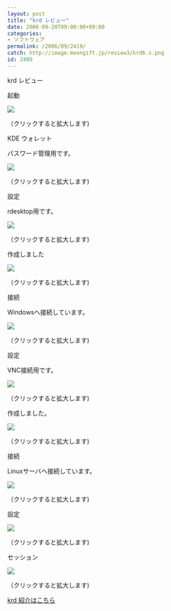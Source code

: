 ```yaml
---
layout: post
title: "krd レビュー"
date: 2006-09-20T09:00:00+09:00
categories:
- ソフトウェア
permalink: /2006/09/2419/
catch: http://image.moongift.jp/review3/krd6.s.png
id: 2409
---
```

krd レビュー  
<!--more-->

起動

  

[![](http://image.moongift.jp/review3/krd1.s.png)](http://image.moongift.jp/review3/krd1.png)  
  
（クリックすると拡大します)

  

KDE ウォレット

  

パスワード管理用です。

  

[![](http://image.moongift.jp/review3/krd2.s.png)](http://image.moongift.jp/review3/krd2.png)  
  
（クリックすると拡大します)

  

設定

  

rdesktop用です。

  

[![](http://image.moongift.jp/review3/krd3.s.png)](http://image.moongift.jp/review3/krd3.png)  
  
（クリックすると拡大します)

  

作成しました

  

[![](http://image.moongift.jp/review3/krd4.s.png)](http://image.moongift.jp/review3/krd4.png)  
  
（クリックすると拡大します)

  

接続

  

Windowsへ接続しています。

  

[![](http://image.moongift.jp/review3/krd5.s.png)](http://image.moongift.jp/review3/krd5.png)  
  
（クリックすると拡大します)

  

設定

  

VNC接続用です。

  

[![](http://image.moongift.jp/review3/krd6.s.png)](http://image.moongift.jp/review3/krd6.png)  
  
（クリックすると拡大します)

  

作成しました。

  

[![](http://image.moongift.jp/review3/krd7.s.png)](http://image.moongift.jp/review3/krd7.png)  
  
（クリックすると拡大します)

  

接続

  

Linuxサーバへ接続しています。

  

[![](http://image.moongift.jp/review3/krd8.s.png)](http://image.moongift.jp/review3/krd8.png)  
  
（クリックすると拡大します)

  

設定

  

[![](http://image.moongift.jp/review3/krd9.s.png)](http://image.moongift.jp/review3/krd9.png)  
  
（クリックすると拡大します)

  

セッション

  

[![](http://image.moongift.jp/review3/krd10.s.png)](http://image.moongift.jp/review3/krd10.png)  
  
（クリックすると拡大します)

  

[krd 紹介はこちら](http://oss.moongift.jp/intro/i-2418.html)

